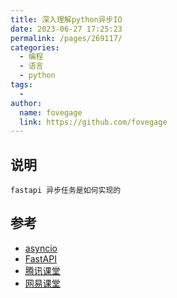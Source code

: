 ```yaml
---
title: 深入理解python异步IO
date: 2023-06-27 17:25:23
permalink: /pages/269117/
categories:
  - 编程
  - 语言
  - python
tags:
  -
author:
  name: fovegage
  link: https://github.com/fovegage
---
```


## 说明

```
fastapi 异步任务是如何实现的
```

## 参考

- [asyncio](https://www.liaoxuefeng.com/wiki/1016959663602400/1017970488768640)
- [FastAPI](https://fastapi.tiangolo.com/zh/)
- [腾讯课堂](https://ke.qq.com/course/2677129/9240871248124297#term_id=102783549)
- [网易课堂](https://study.163.com/course/courseLearn.htm?courseId=1210234898#/learn/video?lessonId=1281371016&courseId=1210234898)